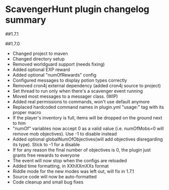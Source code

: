 # ScavengerHunt plugin changelog summary

##1.7.1

##1.7.0
* Changed project to maven
* Changed directory setup
* Removed worldguard support (needs fixing)
* Added optional EXP reward
* Added optional "numOfRewards" config
* Configured messages to display potion types correctly
* Removed cron4j external dependency (added cron4j source to project)
* Set thread to run only when there's a scavenger event running
* Moved most messages to a messager class. (WIP)
* Added real permissions to commands, won't use default anymore
* Replaced hardcoded command names in plugin.yml "usage:" tag with its proper macro
* If the player's inventory is full, items will be dropped on the ground next to him
* "numOf" variables now accept 0 as a valid value (i.e. numOfMobs=0 will remove mob objectives). Use -1 to disable instead
* Added optional globalNumOfObjectives(will add objectives disregarding its type). Stick to -1 for a disable
* If for any reason the final number of objectives is 0, the plugin just grants free rewards to everyone
* The event will now stop when the configs are reloaded
* Added time formatting, in XXhXXmXXs format
* Riddle mode for the new modes was left out, will fix in 1.7.1
* Source code will now be auto-formatted
* Code cleanup and small bug fixes
